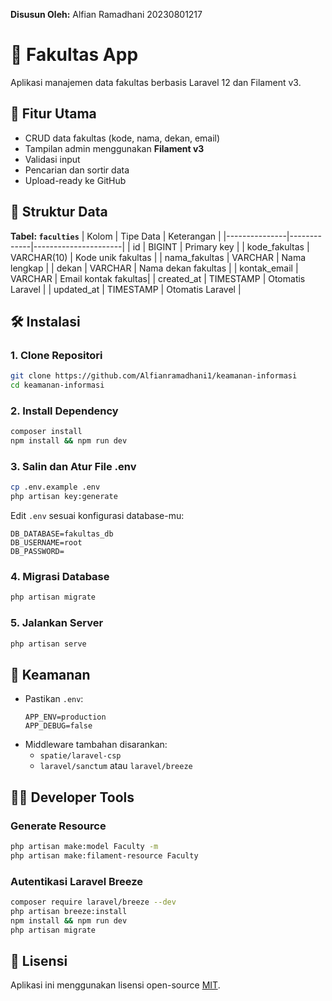 **Disusun Oleh:** Alfian Ramadhani 20230801217

# 📘 Fakultas App

Aplikasi manajemen data fakultas berbasis Laravel 12 dan Filament v3.

## 🚀 Fitur Utama

- CRUD data fakultas (kode, nama, dekan, email)
- Tampilan admin menggunakan **Filament v3**
- Validasi input
- Pencarian dan sortir data
- Upload-ready ke GitHub

## 📂 Struktur Data

**Tabel: `faculties`**
| Kolom         | Tipe Data   | Keterangan           |
|---------------|-------------|----------------------|
| id            | BIGINT      | Primary key          |
| kode_fakultas | VARCHAR(10) | Kode unik fakultas   |
| nama_fakultas | VARCHAR     | Nama lengkap         |
| dekan         | VARCHAR     | Nama dekan fakultas  |
| kontak_email  | VARCHAR     | Email kontak fakultas|
| created_at    | TIMESTAMP   | Otomatis Laravel     |
| updated_at    | TIMESTAMP   | Otomatis Laravel     |

## 🛠️ Instalasi

### 1. Clone Repositori
```bash
git clone https://github.com/Alfianramadhani1/keamanan-informasi
cd keamanan-informasi
```

### 2. Install Dependency
```bash
composer install
npm install && npm run dev
```

### 3. Salin dan Atur File .env
```bash
cp .env.example .env
php artisan key:generate
```
Edit `.env` sesuai konfigurasi database-mu:
```env
DB_DATABASE=fakultas_db
DB_USERNAME=root
DB_PASSWORD=
```

### 4. Migrasi Database
```bash
php artisan migrate
```

### 5. Jalankan Server
```bash
php artisan serve
```

## 🔐 Keamanan

- Pastikan `.env`:
  ```env
  APP_ENV=production
  APP_DEBUG=false
  ```
- Middleware tambahan disarankan:
  - `spatie/laravel-csp`
  - `laravel/sanctum` atau `laravel/breeze`

## 👨‍💻 Developer Tools

### Generate Resource
```bash
php artisan make:model Faculty -m
php artisan make:filament-resource Faculty
```

### Autentikasi Laravel Breeze
```bash
composer require laravel/breeze --dev
php artisan breeze:install
npm install && npm run dev
php artisan migrate
```

## 📄 Lisensi

Aplikasi ini menggunakan lisensi open-source [MIT](https://opensource.org/licenses/MIT).
